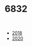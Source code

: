 # 6832 

<br>

- [2018](https://drive.google.com/file/d/1hRR6HTuU_V0uG8qRfIMOn95jD4iO-xZ9/view?usp=sharing)
- [2020](https://docs.google.com/document/d/1aiOdrmlkPozwxGcm7HOr6tpfeuIZ1XI90cOxuLTWzc8/edit?usp=sharing)